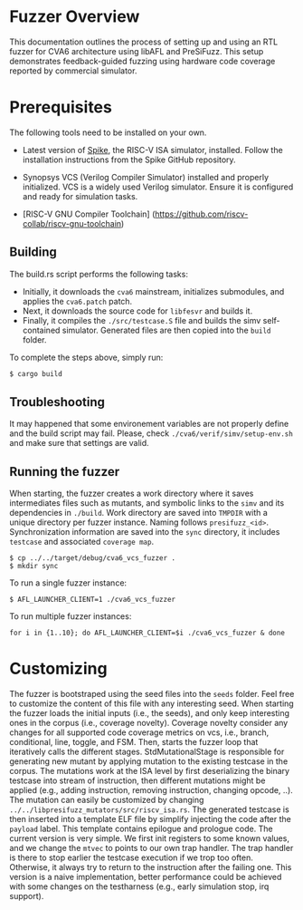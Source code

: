 # Fuzzer Overview

This documentation outlines the process of setting up and using an RTL fuzzer for CVA6 architecture using libAFL and PreSiFuzz. 
This setup demonstrates feedback-guided fuzzing using hardware code coverage reported by commercial simulator.

# Prerequisites

The following tools need to be installed on your own.

* Latest version of [Spike](https://github.com/riscv-software-src/riscv-isa-sim), the RISC-V ISA simulator, installed. 
Follow the installation instructions from the Spike GitHub repository.

* Synopsys VCS (Verilog Compiler Simulator) installed and properly initialized. VCS is a widely used Verilog simulator.
 Ensure it is configured and ready for simulation tasks.

* [RISC-V GNU Compiler Toolchain] (https://github.com/riscv-collab/riscv-gnu-toolchain)

## Building

The build.rs script performs the following tasks:

* Initially, it downloads the `cva6` mainstream, initializes submodules, and applies the `cva6.patch` patch.
* Next, it downloads the source code for `libfesvr` and builds it.
* Finally, it compiles the `./src/testcase.S` file and builds the simv self-contained simulator. Generated files are then copied into the `build` folder.

To complete the steps above, simply run:
```sh
$ cargo build
```
## Troubleshooting

It may happened that some environement variables are not properly define and the build script may fail.
Please, check `./cva6/verif/simv/setup-env.sh` and make sure that settings are valid.

## Running the fuzzer

When starting, the fuzzer creates a work directory where it saves intermediates files such as mutants, and symbolic links to the `simv` and its dependencies in `./build`.
Work directory are saved into `TMPDIR` with a unique directory per fuzzer instance. Naming follows `presifuzz_<id>`.
Synchronization information are saved into the `sync` directory, it includes `testcase` and associated `coverage map`.

```
$ cp ../../target/debug/cva6_vcs_fuzzer .
$ mkdir sync
```

To run a single fuzzer instance:
```
$ AFL_LAUNCHER_CLIENT=1 ./cva6_vcs_fuzzer
```

To run multiple fuzzer instances:
```
for i in {1..10}; do AFL_LAUNCHER_CLIENT=$i ./cva6_vcs_fuzzer & done
```

# Customizing

The fuzzer is bootstraped using the seed files into the `seeds` folder. Feel free to customize the content of this file with any interesting seed.
When starting the fuzzer loads the initial inputs (i.e., the seeds), and only keep interesting ones in the corpus (i.e., coverage novelty).
Coverage novelty consider any changes for all supported code coverage metrics on vcs, i.e., branch, conditional, line, toggle, and FSM.
Then, starts the fuzzer loop that iteratively calls the different stages. 
StdMutationalStage is responsible for generating new mutant by applying mutation to the existing testcase in the corpus. 
The mutations work at the ISA level by first deserializing the binary testcase into stream of instruction, then different mutations might be applied (e.g., adding instruction, removing instruction, changing opcode, ..). 
The mutation can easily be customized by changing `../../libpresifuzz_mutators/src/riscv_isa.rs`. 
The generated testcase is then inserted into a template ELF file by simplify injecting the code after the `payload` label. 
This template contains epilogue and prologue code. 
The current version is very simple. We first init registers to some known values, and we change the `mtvec` to points to our own trap handler.
The trap handler is there to stop earlier the testcase execution if we trop too often. Otherwise, it always try to return to the instruction after the failing one.
This version is a naive implementation, better performance could be achieved with some changes on the testharness (e.g., early simulation stop, irq support).



